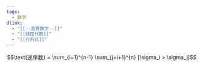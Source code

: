 ```yaml
---
tags:
  - 数学
dlink:
  - "[[--高等数学--]]"
  - "[[线性代数]]"
  - "[[行列式]]"
---
```

$$\text{逆序数} = \sum_{i=1}^{n-1} \sum_{j=i+1}^{n} [\sigma_i > \sigma_j]$$
